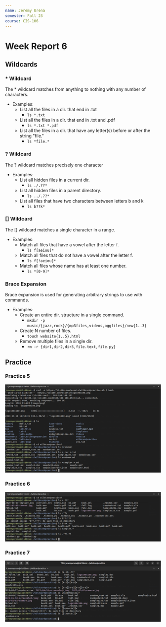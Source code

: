 ```yaml
---
name: Jeremy Urena
semester: Fall 23
course: CIS-106
---
```


# Week Report 6

## Wildcards

### * Wildcard
The * wildcard matches from anything to nothing with any number of characters.
* Examples:
  * List all the files in a dir. that end in .txt
    * `ls *.txt`
  * List all the files in a dir. that end in .txt and .pdf
    * `ls *.txt *.pdf`
  * List all the files in a dir. that have any letter(s) before or after the string "file."
    * `ls *file.*`

### ? Wildcard
The ? wildcard matches precisely one character
* Examples:
  * List all hidden files in a current dir.
    * `ls ./.??*`
  * List all hidden files in a parent directory.
    * `ls ../.??*`
  * List all files that have two characters between letters b and k
    * `ls b??k*`

### [] Wildcard
The [] wildcard matches a single character in a range.
* Examples:
  * Match all files that have a vowel after the letter f.
    * `ls f[aeiou]*`
  * Match all files that do not have a vowel after the letter f.
    * `ls f[!aeiou]*`
  * Match all files whose name has at least one number.
    * `ls *[0-9]*`

### Brace Expansion
Brace expansion is used for generating arbitrary strings to use with commands.
* Examples:
  * Create an entire dir. structure in a single command.
    * `mkdir -p music/{jazz,rock}/{mp3files,videos,oggfiles}/new{1..3}`
  * Create N number of files.
    * `touch website{1..5}.html`
  * Remove multiple files in a single dir.
    * `rm -r {dir1,dir2,dir3,file.text,file.py}`

## Practice

### Practice 5
![p5](wr6-p5.png)

### Practice 6
![p6](wr6-p6.png)

### Practice 7
![p7](wr6-p7.png)